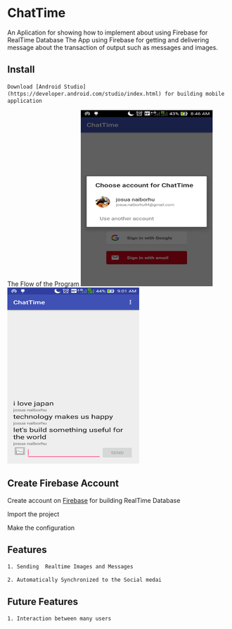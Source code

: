 # ChatTime
An Aplication for showing how to implement about using Firebase for RealTime Database
The App using Firebase for getting and delivering message about the transaction of output such as messages and images.

## Install
```
Download [Android Studio](https://developer.android.com/studio/index.html) for building mobile application
```
The Flow of the Program
<img width="300"  height=400 src="chattime.png">
<img width="300"  height=400 src="firebasechat.png">

## Create Firebase Account

Create account on [Firebase](https://firebase.google.com/) for building RealTime Database

Import the project

Make the configuration

## Features
```
1. Sending  Realtime Images and Messages
```
```
2. Automatically Synchronized to the Social medai
```

## Future Features
```
1. Interaction between many users
```
```
